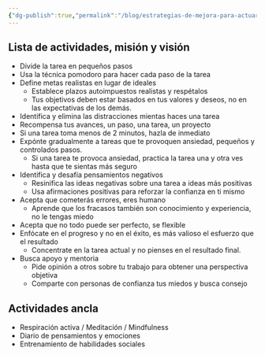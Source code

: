```yaml
---
{"dg-publish":true,"permalink":"/blog/estrategias-de-mejora-para-actuar/","created":"2024-06-20T22:53","updated":"2024-06-20T22:53"}
---
```


## Lista de actividades, misión y visión
- Divide la tarea en pequeños pasos
- Usa la técnica pomodoro para hacer cada paso de la tarea
- Define metas realistas en lugar de ideales
   - Establece plazos autoimpuestos realistas y respétalos
   - Tus objetivos deben estar basados en tus valores y deseos, no en las expectativas de los demás.
- Identifica y elimina las distracciones mientas haces una tarea
- Recompensa tus avances, un paso, una tarea, un proyecto
- Si una tarea toma menos de 2 minutos, hazla de inmediato
- Expónte gradualmente a tareas que te provoquen ansiedad, pequeños y controlados pasos.
   - Si una tarea te provoca ansiedad, practica la tarea una y otra ves hasta que te sientas más seguro
- Identifica y desafía pensamientos negativos
   - Resinifica las ideas negativas sobre una tarea a ideas más positivas
   - Usa afirmaciones positivas para reforzar la confianza en ti mismo 
- Acepta que cometerás errores, eres humano
   - Aprende que los fracasos también son conocimiento y experiencia, no le tengas miedo
- Acepta que no todo puede ser perfecto, se flexible
- Enfócate en el progreso y no en el éxito, es más valioso el esfuerzo que el resultado
   - Concentrate en la tarea actual y no pienses en el resultado final.
- Busca apoyo y mentoria
   - Pide opinión a otros sobre tu trabajo para obtener una perspectiva objetiva
   - Comparte con personas de confianza tus miedos y busca consejo

## Actividades ancla
- Respiración activa / Meditación / Mindfulness
- Diario de pensamientos y emociones
- Entrenamiento de habilidades sociales